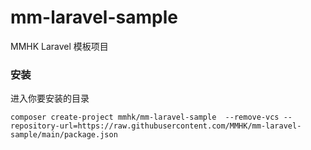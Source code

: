# mm-laravel-sample

MMHK Laravel 模板项目


### 安装

进入你要安装的目录
```
composer create-project mmhk/mm-laravel-sample  --remove-vcs --repository-url=https://raw.githubusercontent.com/MMHK/mm-laravel-sample/main/package.json 
```

